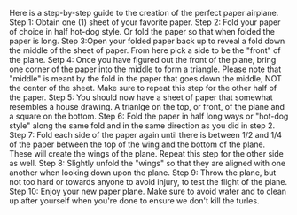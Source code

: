 Here is a step-by-step guide to the creation of the perfect paper airplane. 
Step 1: Obtain one (1) sheet of your favorite paper.
Step 2: Fold your paper of choice in half hot-dog style. Or fold the paper so that when folded the paper is long.
Step 3:Open your folded paper back up to reveal a fold down the middle of the sheet of paper. From here pick a side to be the "front" of the plane. 
Setp 4: Once you have figured out the front of the plane, bring one corner of the paper into the middle to form a triangle. Please note that "middle" is meant by the fold in the paper that goes down the middle, NOT the center of the sheet. Make sure to repeat this step for the other half of the paper.
Step 5: You should now have a sheet of paper that somewhat resembles a house drawing. A trianlge on the top, or front, of the plane and a square on the bottom.
Step 6: Fold the paper in half long ways or "hot-dog style" along the same fold and in the same direction as you did in step 2. 
Step 7: Fold each side of the paper again until there is between 1/2 and 1/4 of the paper between the top of the wing and the bottom of the plane. These will create the wings of the plane. Repeat this step for the other side as well. 
Step 8: Slightly unfold the "wings" so that they are aligned with one another when looking down upon the plane. 
Step 9: Throw the plane, but not too hard or towards anyone to avoid injury, to test the flight of the plane. 
Step 10: Enjoy your new paper plane. Make sure to avoid water and to clean up after yourself when you're done to ensure we don't kill the turles. 
